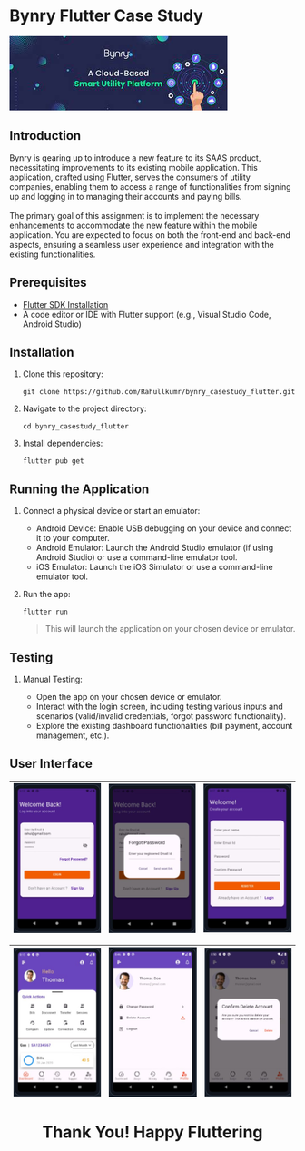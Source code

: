 # Bynry Flutter Case Study

![](images/bynry.jpg)

## Introduction

Bynry is gearing up to introduce a new feature to its SAAS product, necessitating
improvements to its existing mobile application. This application, crafted using Flutter,
serves the consumers of utility companies, enabling them to access a range of
functionalities from signing up and logging in to managing their accounts and paying
bills.
<br><br>
The primary goal of this assignment is to implement the necessary enhancements to
accommodate the new feature within the mobile application. You are expected to focus
on both the front-end and back-end aspects, ensuring a seamless user experience and
integration with the existing functionalities.

## Prerequisites

- [Flutter SDK Installation](https://flutter.dev/docs/get-started/install)
- A code editor or IDE with Flutter support (e.g., Visual Studio Code, Android Studio)

## Installation

1. Clone this repository:
    ```
    git clone https://github.com/Rahullkumr/bynry_casestudy_flutter.git
    ```
2. Navigate to the project directory:
    ```
    cd bynry_casestudy_flutter

    ```
3. Install dependencies:
    ```
    flutter pub get
    ```

## Running the Application

1. Connect a physical device or start an emulator:

    - Android Device: Enable USB debugging on your device and connect it to your computer.
    - Android Emulator: Launch the Android Studio emulator (if using Android Studio) or use a command-line emulator tool.
    - iOS Emulator: Launch the iOS Simulator or use a command-line emulator tool.

2. Run the app:
    ```
    flutter run
    ```
    > This will launch the application on your chosen device or emulator.

## Testing

1. Manual Testing:

    - Open the app on your chosen device or emulator.    
    - Interact with the login screen, including testing various inputs and scenarios (valid/invalid credentials, forgot password functionality).
    - Explore the existing dashboard functionalities (bill payment, account management, etc.).

## User Interface

| ![login](./images/ss/login.jpg) | ![forgot pwd](./images/ss/fpwd.jpg)  | ![signup](./images/ss/register.jpg)|
| -------------------------- | -------------------------- | -------------------------- |

| ![dashboard](./images/ss/dashboard.jpg) | ![profile](./images/ss/profile.jpg)  | ![delete account](./images/ss/deleteac.jpg)|
| -------------------------- | -------------------------- | -------------------------- |


<h1 align=center> Thank You! Happy Fluttering</h1>